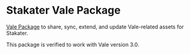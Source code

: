# Stakater Vale Package

[Vale Package](https://vale.sh/docs/topics/packages) to share, sync, extend, and update Vale-related assets for Stakater.

This package is verified to work with Vale version 3.0.
